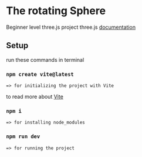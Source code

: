 # The rotating Sphere

Beginner level three.js project
three.js [documentation](https://threejs.org/docs/index.html#manual/en/introduction/Creating-a-scene)


## Setup

run these commands in terminal

### `npm create vite@latest`
    => for initializing the project with Vite
to read more about [Vite](https://vitejs.dev/guide/) 
    
### `npm i`
    => for installing node_modules
### `npm run dev`
    => for running the project




